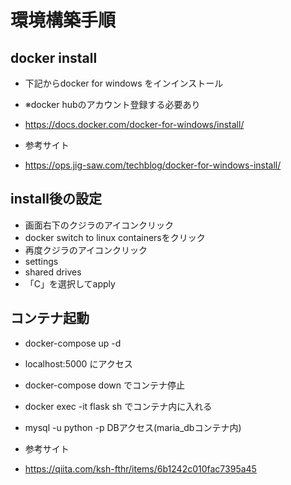 # 環境構築手順


## docker install

* 下記からdocker for windows をインインストール
 * ※docker hubのアカウント登録する必要あり
 * https://docs.docker.com/docker-for-windows/install/

 * 参考サイト
 * https://ops.jig-saw.com/techblog/docker-for-windows-install/


## install後の設定

* 画面右下のクジラのアイコンクリック
* docker switch to linux containersをクリック
* 再度クジラのアイコンクリック
* settings
* shared drives
* 「C」を選択してapply

## コンテナ起動

* docker-compose up -d
* localhost:5000 にアクセス
* docker-compose down でコンテナ停止
* docker exec -it flask sh でコンテナ内に入れる
* mysql -u python -p DBアクセス(maria_dbコンテナ内)


* 参考サイト
* https://qiita.com/ksh-fthr/items/6b1242c010fac7395a45
